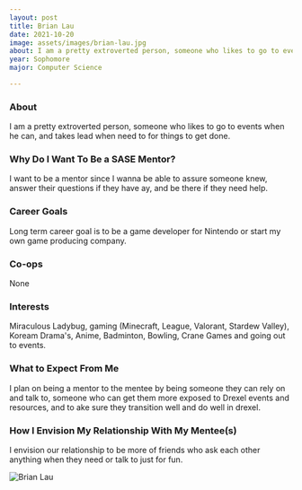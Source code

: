 ```yaml
---
layout: post
title: Brian Lau 
date: 2021-10-20
image: assets/images/brian-lau.jpg
about: I am a pretty extroverted person, someone who likes to go to events when he can, and takes lead when need to for things to get done.
year: Sophomore
major: Computer Science

---
```


### About

I am a pretty extroverted person, someone who likes to go to events when he can, and takes lead when need to for things to get done.

### Why Do I Want To Be a SASE Mentor?

I want to be a mentor since I wanna be able to assure someone knew, answer their questions if they have ay, and be there if they need help.

### Career Goals

Long term career goal is to be a game developer for Nintendo or start my own game producing company.

### Co-ops

None

### Interests

Miraculous Ladybug, gaming (Minecraft, League, Valorant, Stardew Valley), Koream Drama's, Anime, Badminton, Bowling, Crane Games and going out to events.

### What to Expect From Me

I plan on being a mentor to the mentee by being someone they can rely on and talk to, someone who can get them more exposed to Drexel events and resources, and to ake sure they transition well and do well in drexel.

### How I Envision My Relationship With My Mentee(s) 

I envision our relationship to be more of friends who ask each other anything when they need or talk to just for fun.

<div class="text-center my-5">
    <img src="{ "https://sase-drexel.github.io/mentorship-2021/assets/images/brian-lau.jpg" | absolute_url }" alt="Brian Lau" class="rounded post-img" />
</div>
